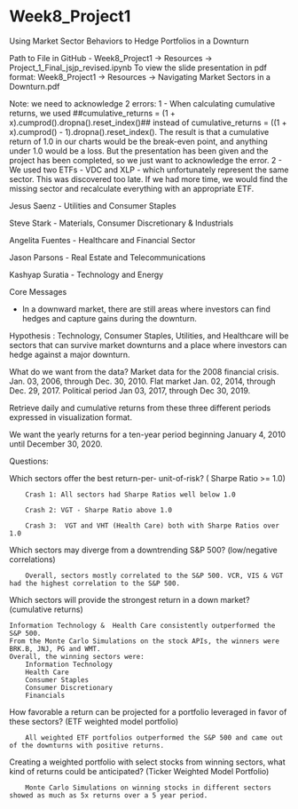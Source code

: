 # Week8_Project1

Using Market Sector Behaviors to Hedge Portfolios in a Downturn

Path to File in GitHub - Week8_Project1 -> Resources -> Project_1_Final_jsjp_revised.ipynb
To view the slide presentation in pdf format: Week8_Project1 -> Resources -> Navigating Market Sectors in a Downturn.pdf

Note: we need to acknowledge 2 errors:
1 - When calculating cumulative returns, we used ##cumulative_returns = (1 + x).cumprod().dropna().reset_index()## instead of cumulative_returns = ((1 + x).cumprod() - 1).dropna().reset_index().
The result is that a cumulative return of 1.0 in our charts would be the break-even point, and anything under 1.0 would be a loss. But the presentation has been given and the project has been completed, so we just want to acknowledge the error. 
2 - We used two ETFs - VDC and XLP - which unfortunately represent the same sector. This was discovered too late. If we had more time, we would find the missing sector and recalculate everything with an appropriate ETF. 

Jesus Saenz - Utilities and Consumer Staples

Steve Stark - Materials, Consumer Discretionary & Industrials

Angelita Fuentes - Healthcare and Financial Sector

Jason Parsons - Real Estate and Telecommunications

Kashyap Suratia - Technology and Energy

Core Messages
- In a downward market, there are still areas where investors can find hedges and capture gains during the downturn. 

Hypothesis :
Technology, Consumer Staples, Utilities, and Healthcare will be sectors that can survive market downturns and a place where investors can hedge against a major downturn. 

What do we want from the data?
Market data for the 2008 financial crisis. Jan. 03, 2006, through Dec. 30, 2010.
Flat market Jan. 02, 2014, through Dec. 29, 2017.
Political period Jan 03, 2017, through Dec 30, 2019.

Retrieve daily and cumulative returns from these three different periods expressed in visualization format.

We want the yearly returns for a ten-year period beginning January 4, 2010 until December 30, 2020.


Questions:

Which sectors offer the best return-per- unit-of-risk? ( Sharpe Ratio >= 1.0)

        Crash 1: All sectors had Sharpe Ratios well below 1.0

        Crash 2: VGT - Sharpe Ratio above 1.0

        Crash 3:  VGT and VHT (Health Care) both with Sharpe Ratios over 1.0

Which sectors may diverge from a downtrending S&P 500? (low/negative correlations)

        Overall, sectors mostly correlated to the S&P 500. VCR, VIS & VGT had the highest correlation to the S&P 500. 


Which sectors will provide the strongest return in a down market? (cumulative returns)

    Information Technology &  Health Care consistently outperformed the S&P 500. 
    From the Monte Carlo Simulations on the stock APIs, the winners were BRK.B, JNJ, PG and WMT.
    Overall, the winning sectors were:
        Information Technology
        Health Care
        Consumer Staples
        Consumer Discretionary
        Financials



How favorable a return can be projected for a portfolio leveraged in favor of these sectors? 
(ETF weighted model portfolio)

        All weighted ETF portfolios outperformed the S&P 500 and came out of the downturns with positive returns. 


Creating a weighted  portfolio with select stocks from winning sectors, what kind of returns could be anticipated? (Ticker Weighted Model Portfolio)

        Monte Carlo Simulations on winning stocks in different sectors showed as much as 5x returns over a 5 year period. 





